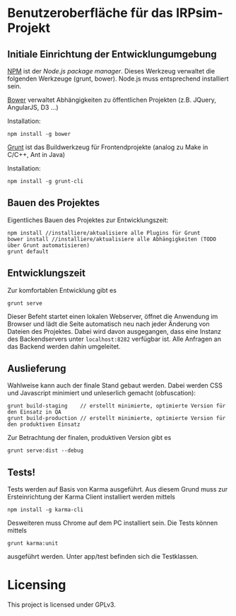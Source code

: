 # Benutzeroberfläche für das IRPsim-Projekt
## Initiale Einrichtung der Entwicklungumgebung

[NPM](http://nodejs.org/download/) ist der *Node.js package manager*. Dieses Werkzeug verwaltet die folgenden Werkzeuge (grunt, bower). Node.js muss entsprechend installiert sein.

[Bower](http://bower.io/) verwaltet Abhängigkeiten zu öffentlichen Projekten (z.B. JQuery, AngularJS, D3 ...)

Installation:

    npm install -g bower

[Grunt](http://gruntjs.com/getting-started) ist das Buildwerkzeug für Frontendprojekte (analog zu Make in C/C++, Ant in Java)

Installation:

    npm install -g grunt-cli

## Bauen des Projektes

Eigentliches Bauen des Projektes zur Entwicklungszeit:

    npm install //installiere/aktualisiere alle Plugins für Grunt
    bower install //installiere/aktualisiere alle Abhängigkeiten (TODO über Grunt automatisieren)
    grunt default
    
## Entwicklungszeit

Zur komfortablen Entwicklung gibt es

    grunt serve
    
Dieser Befeht startet einen lokalen Webserver, öffnet die Anwendung im Browser und lädt die Seite automatisch neu nach jeder Änderung von Dateien des Projektes. 
Dabei wird davon ausgegangen, dass eine Instanz des Backendservers unter ```localhost:8282``` verfügbar ist. Alle Anfragen an das Backend werden dahin umgeleitet.

## Auslieferung

Wahlweise kann auch der finale Stand gebaut werden. Dabei werden CSS und Javascript minimiert und unleserlich gemacht (obfuscation):

    grunt build-staging    // erstellt minimierte, optimierte Version für den Einsatz in QA
    grunt build-production // erstellt minimierte, optimierte Version für den produktiven Einsatz

Zur Betrachtung der finalen, produktiven Version gibt es

    grunt serve:dist --debug
    
## Tests!

Tests werden auf Basis von Karma ausgeführt. Aus diesem Grund muss zur Ersteinrichtung der Karma Client installiert werden mittels

    npm install -g karma-cli
    
Desweiteren muss Chrome auf dem PC installiert sein.
Die Tests können mittels 

    grunt karma:unit

ausgeführt werden. Unter app/test befinden sich die Testklassen.

# Licensing

This project is licensed under GPLv3. 
